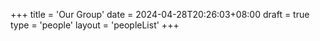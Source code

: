 +++
title = 'Our Group'
date = 2024-04-28T20:26:03+08:00
draft = true
type = 'people'
layout = 'peopleList'
+++

